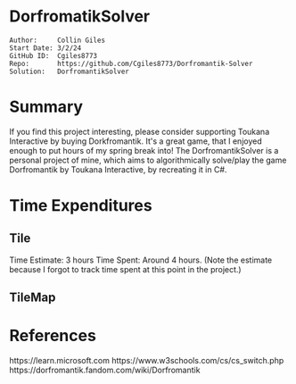 # DorfromatikSolver
```
Author:     Collin Giles
Start Date: 3/2/24
GitHub ID:  Cgiles8773
Repo:       https://github.com/Cgiles8773/Dorfromantik-Solver
Solution:   DorfromantikSolver
```
# Summary
<summary>
If you find this project interesting, please consider supporting Toukana Interactive by buying Dorkfromantik.
It's a great game, that I enjoyed enough to put hours of my spring break into!
The DorfromantikSolver is a personal project of mine, which aims to algorithmically solve/play the game Dorfromantik
by Toukana Interactive, by recreating it in C#.
</summary>

# Time Expenditures
## Tile
<para>
Time Estimate: 3 hours		Time Spent: Around 4 hours. (Note the estimate because I forgot to track time spent at this point in the project.)
</para>

## TileMap


# References
<list>
https://learn.microsoft.com
https://www.w3schools.com/cs/cs_switch.php
https://dorfromantik.fandom.com/wiki/Dorfromantik
</list>